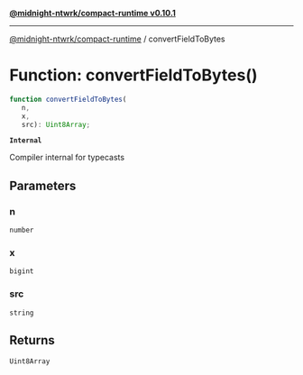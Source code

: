 [**@midnight-ntwrk/compact-runtime v0.10.1**](../README.md)

***

[@midnight-ntwrk/compact-runtime](../globals.md) / convertFieldToBytes

# Function: convertFieldToBytes()

```ts
function convertFieldToBytes(
   n, 
   x, 
   src): Uint8Array;
```

**`Internal`**

Compiler internal for typecasts

## Parameters

### n

`number`

### x

`bigint`

### src

`string`

## Returns

`Uint8Array`
